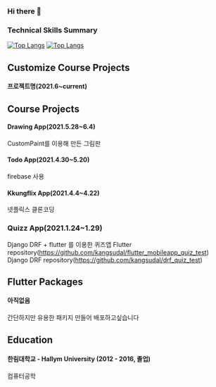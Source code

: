### Hi there 👋

<!--
**kangsudal/kangsudal** is a ✨ _special_ ✨ repository because its `README.md` (this file) appears on your GitHub profile.

Here are some ideas to get you started:

- 🔭 I’m currently working on ...
- 🌱 I’m currently learning ...
- 👯 I’m looking to collaborate on ...
- 🤔 I’m looking for help with ...
- 💬 Ask me about ...
- 📫 How to reach me: ...
- 😄 Pronouns: ...
- ⚡ Fun fact: ...
-->

### Technical Skills Summary
[![Top Langs](https://github-readme-stats.vercel.app/api/top-langs/?username=kangsudal)](https://github.com/anuraghazra/github-readme-stats)
[![Top Langs](https://github-readme-stats.vercel.app/api/top-langs/?username=kangsudal&layout=compact)](https://github.com/anuraghazra/github-readme-stats)


## Customize Course Projects
#### 프로젝트명(2021.6~current)



## Course Projects
#### Drawing App(2021.5.28~6.4)
   CustomPaint를 이용해 만든 그림판
   
#### Todo App(2021.4.30~5.20)
   firebase 사용
   
#### Kkungflix App(2021.4.4~4.22)
   넷플릭스 클론코딩
   
### Quizz App(2021.1.24~1.29)
   Django DRF + flutter 를 이용한 퀴즈앱
   Flutter repository(https://github.com/kangsudal/flutter_mobileapp_quiz_test)
   Django DRF repository(https://github.com/kangsudal/drf_quiz_test)

## Flutter Packages
#### 아직없음
   간단하지만 유용한 패키지 만들어 배포하고싶습니다
   


## Education
#### 한림대학교 - Hallym University (2012 - 2016, 졸업)
   컴퓨터공학

